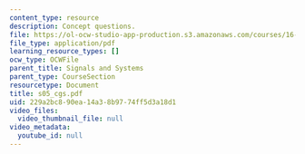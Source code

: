 ```yaml
---
content_type: resource
description: Concept questions.
file: https://ol-ocw-studio-app-production.s3.amazonaws.com/courses/16-01-unified-engineering-i-ii-iii-iv-fall-2005-spring-2006/229a2bc890ea14a38b9774ff5d3a18d1_s05_cgs.pdf
file_type: application/pdf
learning_resource_types: []
ocw_type: OCWFile
parent_title: Signals and Systems
parent_type: CourseSection
resourcetype: Document
title: s05_cgs.pdf
uid: 229a2bc8-90ea-14a3-8b97-74ff5d3a18d1
video_files:
  video_thumbnail_file: null
video_metadata:
  youtube_id: null
---
```

